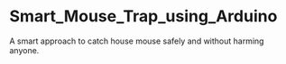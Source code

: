 # Smart_Mouse_Trap_using_Arduino
A smart approach to catch house mouse safely and without harming anyone.
